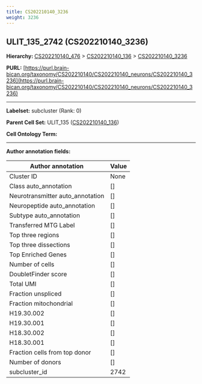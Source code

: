 ```yaml
---
title: CS202210140_3236
weight: 3236
---
```

## ULIT_135_2742 (CS202210140_3236)
<b>Hierarchy: </b>
[CS202210140_476](../CS202210140_476) >
[CS202210140_136](../CS202210140_136) >
[CS202210140_3236](../CS202210140_3236)

**PURL:** [https://purl.brain-bican.org/taxonomy/CS202210140/CS202210140_neurons/CS202210140_3236](https://purl.brain-bican.org/taxonomy/CS202210140/CS202210140_neurons/CS202210140_3236)

---


**Labelset:** subcluster (Rank: 0)

**Parent Cell Set:** ULIT_135 ([CS202210140_136](../CS202210140_136))



**Cell Ontology Term:** 

[MARKER GENES.]: #


---

[TRANSFERRED ANNOTATIONS.]: #


[AUTHOR ANNOTATION FIELDS.]: #


**Author annotation fields:**

| Author annotation | Value |
|-------------------|-------|
|Cluster ID|None|
|Class auto_annotation|[]|
|Neurotransmitter auto_annotation|[]|
|Neuropeptide auto_annotation|[]|
|Subtype auto_annotation|[]|
|Transferred MTG Label|[]|
|Top three regions|[]|
|Top three dissections|[]|
|Top Enriched Genes|[]|
|Number of cells|[]|
|DoubletFinder score|[]|
|Total UMI|[]|
|Fraction unspliced|[]|
|Fraction mitochondrial|[]|
|H19.30.002|[]|
|H19.30.001|[]|
|H18.30.002|[]|
|H18.30.001|[]|
|Fraction cells from top donor|[]|
|Number of donors|[]|
|subcluster_id|2742|
